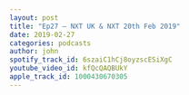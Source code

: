 ```yaml
---
layout: post
title: "Ep27 – NXT UK & NXT 20th Feb 2019"
date: 2019-02-27
categories: podcasts
author: john
spotify_track_id: 6szaiC1hCj8oyzscESiXgC
youtube_video_id: kfQcQAQBUkY
apple_track_id: 1000430670305
---
```

